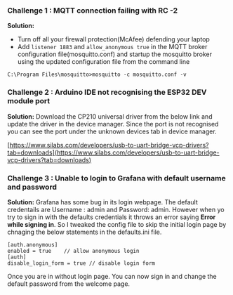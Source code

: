 
### Challenge 1 : MQTT connection failing with RC -2

**Solution:** 
- Turn off all your firewall protection(McAfee) defending your laptop 
- Add `listener 1883` and `allow_anonymous true` in the MQTT broker configuration file(mosquitto.conf) and startup the mosquitto broker using the updated configuration file from the command line

```
C:\Program Files\mosquitto>mosquitto -c mosquitto.conf -v
```


### Challenge 2 : Arduino IDE not recognising the ESP32 DEV module port


**Solution:** Download the CP210 universal driver from the below link and update the driver in the device manager. Since the port is not recognised you can see the port under the unknown devices tab in device manager.

[https://www.silabs.com/developers/usb-to-uart-bridge-vcp-drivers?tab=downloads](https://www.silabs.com/developers/usb-to-uart-bridge-vcp-drivers?tab=downloads)


### Challenge 3 : Unable to login to Grafana with default username and password

**Solution:** Grafana has some bug in its login webpage. The default credentails are Username : admin and Password: admin. However when yo try to sign in with the defaults credentials it throws an error saying **Error while signing in**. So I tweaked the config file to skip the initial login page by chnaging the below statements in the defaults.ini file.

```
[auth.anonymous]
enabled = true    // allow anonymous login
[auth]
disable_login_form = true // disable login form
```
Once you are in without login page. You can now sign in and change the default password from the welcome page.
